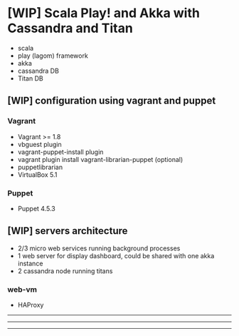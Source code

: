 # [WIP] Scala Play! and Akka with Cassandra and Titan

- scala
- play (lagom) framework 
- akka
- cassandra DB
- Titan DB

## [WIP] configuration using vagrant and puppet

### Vagrant

- Vagrant >= 1.8
- vbguest plugin
- vagrant-puppet-install plugin
- vagrant plugin install vagrant-librarian-puppet (optional)
- puppetlibrarian
- VirtualBox 5.1

### Puppet

- Puppet 4.5.3

## [WIP] servers architecture

- 2/3 micro web services running background processes
- 1 web server for display dashboard, could be shared with one akka instance
- 2 cassandra node running titans

### web-vm

- HAProxy


--------------------------

--------------------------

--------------------------
